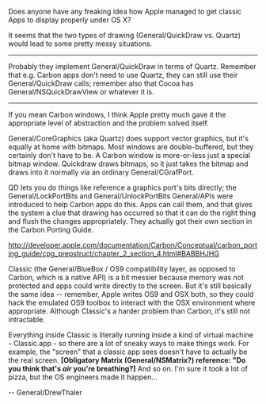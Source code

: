 Does anyone have any freaking idea how Apple managed to get classic Apps to display properly under OS X?

It seems that the two types of drawing (General/QuickDraw vs. Quartz) would lead to some pretty messy situations.

----

Probably they implement General/QuickDraw in terms of Quartz. Remember that e.g. Carbon apps don't need to use Quartz, they can still use their General/QuickDraw calls; remember also that Cocoa has General/NSQuickDrawView or whatever it is.

----

If you mean Carbon windows, I think Apple pretty much gave it the appropriate level of abstraction and the problem solved itself.

General/CoreGraphics (aka Quartz) does support vector graphics, but it's equally at home with bitmaps. Most windows are double-buffered, but they certainly don't have to be. A Carbon window is more-or-less just a special bitmap window. Quickdraw draws bitmaps, so it just takes the bitmap and draws into it normally via an ordinary General/CGrafPort.

QD lets you do things like reference a graphics port's bits directly; the General/LockPortBits and General/UnlockPortBits General/APIs were introduced to help Carbon apps do this. Apps can call them, and that gives the system a clue that drawing has occurred so that it can do the right thing and flush the changes appropriately. They actually got their own section in the Carbon Porting Guide. 

http://developer.apple.com/documentation/Carbon/Conceptual/carbon_porting_guide/cpg_prepstruct/chapter_2_section_4.html#BABBHJHG

Classic (the General/BlueBox / OS9 compatibility layer, as opposed to Carbon, which is a native API) is a bit messier because memory was not protected and apps could write directly to the screen. But it's still basically the same idea -- remember, Apple writes OS9 and OSX both, so they could hack the emulated OS9 toolbox to interact with the OSX environment where appropriate. Although Classic's a harder problem than Carbon, it's still not intractable.

Everything inside Classic is literally running inside a kind of virtual machine - Classic.app - so there are a lot of sneaky ways to make things work. For example, the "screen" that a classic app sees doesn't have to actually be the real screen. **[Obligatory Matrix (General/NSMatrix?) reference: "Do you think that's _air_ you're breathing?]** And so on. I'm sure it took a lot of pizza, but the OS engineers made it happen...

-- General/DrewThaler